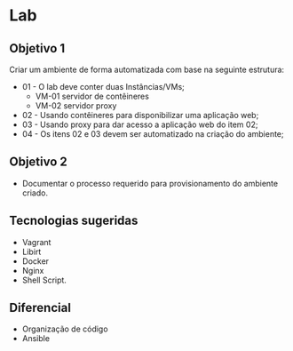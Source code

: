 # Lab

## Objetivo 1
Criar um ambiente de forma automatizada com base na seguinte estrutura:
- 01 - O lab deve conter duas Instâncias/VMs;
   - VM-01 servidor de contêineres
   - VM-02 servidor proxy
- 02 - Usando contêineres para disponibilizar uma aplicação web;
- 03 - Usando proxy para dar acesso a aplicação web do item 02;
- 04 - Os itens 02 e 03 devem ser automatizado na criação do ambiente;

## Objetivo 2
- Documentar o processo requerido para provisionamento do ambiente criado.

## Tecnologias sugeridas
- Vagrant
- Libirt 
- Docker
- Nginx
- Shell Script.

## Diferencial
- Organização de código
- Ansible